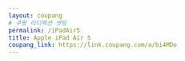 ```yaml
---
layout: coupang
# 쿠팡 리디렉션 셋팅
permalink: /iPadAir5
title: Apple iPad Air 5
coupang_link: https://link.coupang.com/a/bi4MDo
---
```

